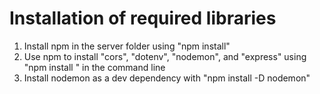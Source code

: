 # Installation of required libraries
1. Install npm in the server folder using "npm install"
2. Use npm to install "cors", "dotenv", "nodemon", and "express" using "npm install <package>" in the command line
3. Install nodemon as a dev dependency with  "npm install -D nodemon"
